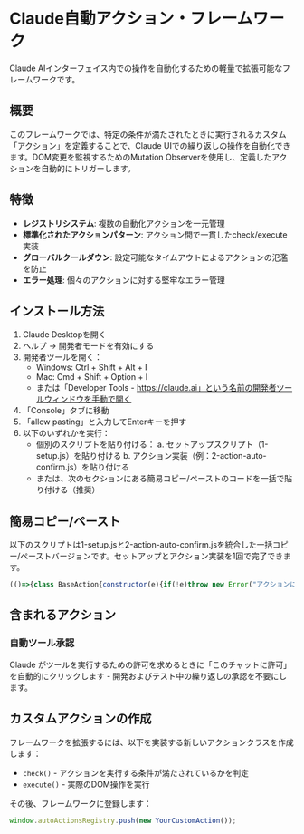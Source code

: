 # Claude自動アクション・フレームワーク
Claude AIインターフェイス内での操作を自動化するための軽量で拡張可能なフレームワークです。

## 概要
このフレームワークでは、特定の条件が満たされたときに実行されるカスタム「アクション」を定義することで、Claude UIでの繰り返しの操作を自動化できます。DOM変更を監視するためのMutation Observerを使用し、定義したアクションを自動的にトリガーします。

## 特徴
- **レジストリシステム**: 複数の自動化アクションを一元管理
- **標準化されたアクションパターン**: アクション間で一貫したcheck/execute実装
- **グローバルクールダウン**: 設定可能なタイムアウトによるアクションの氾濫を防止
- **エラー処理**: 個々のアクションに対する堅牢なエラー管理

## インストール方法
1. Claude Desktopを開く
2. ヘルプ -> 開発者モードを有効にする
3. 開発者ツールを開く：
   - Windows: Ctrl + Shift + Alt + I
   - Mac: Cmd + Shift + Option + I
   - または「Developer Tools - https://claude.ai」という名前の開発者ツールウィンドウを手動で開く
4. 「Console」タブに移動
5. 「allow pasting」と入力してEnterキーを押す
6. 以下のいずれかを実行：
   - 個別のスクリプトを貼り付ける：
     a. セットアップスクリプト（1-setup.js）を貼り付ける
     b. アクション実装（例：2-action-auto-confirm.js）を貼り付ける
   - または、次のセクションにある簡易コピー/ペーストのコードを一括で貼り付ける（推奨）

## 簡易コピー/ペースト
以下のスクリプトは1-setup.jsと2-action-auto-confirm.jsを統合した一括コピー/ペーストバージョンです。セットアップとアクション実装を1回で完了できます。

```javascript
(()=>{class BaseAction{constructor(e){if(!e)throw new Error("アクションには名前が必要です。");this.name=e}check(){console.warn(`アクション "${this.name}" にcheck()の実装がありません。`);return!1}execute(e){console.warn(`アクション "${this.name}" にexecute()の実装がありません。`)}}let t=0,e=2e3;window.autoActionsRegistry=window.autoActionsRegistry||[],window.myMutationObserver&&window.myMutationObserver.disconnect(),console.log("新しいMutation Observerをセットアップ中...");let o=new MutationObserver(o=>{let n=Date.now();if(n-t<e)return console.log("🕒 グローバルクールダウンが有効です。変更チェックをスキップします。"),void 0;for(let i of window.autoActionsRegistry)try{let o=i.check();if(o){console.log(`✅ [${i.name}] 条件が満たされました。実行準備中。`),i.execute(o),t=n,console.log(`⏱️ [${i.name}] アクション実行完了。クールダウン開始。`);break}}catch(e){console.error(`"${i.name}" のアクションcheck/executeでエラーが発生:`,e)}});o.observe(document.body,{childList:!0,subtree:!0}),window.myMutationObserver=o,console.log("✅ オブザーバーが開始されました。変更を監視中..."),console.log("登録されたアクション:",window.autoActionsRegistry.map(e=>e.name));class n extends BaseAction{constructor(){super("自動ツール許可")}check(){console.log(`[${this.name}] 条件をチェック中...`);let e=document.querySelector('[role="dialog"]');if(!e)return null;let t=e.querySelector("button div");if(!t)return null;let o=t.textContent;if(o&&o.includes("Run ")&&o.includes(" from")){let t=o.match(/Run (\S+) from/),n=t?t[1]:"不明なツール";console.log(`[${this.name}] ツールリクエストダイアログを発見: ${n}`);let i=Array.from(e.querySelectorAll("button")).find(e=>e.textContent.toLowerCase().includes("allow for this chat"));if(i)return console.log(`[${this.name}] '許可'ボタンを発見しました。`),{button:i,toolName:n}}else if(o&&o.includes("を実行")){let t=o.match(/(.+)を実行/),n=t?t[1]:"不明なツール";console.log(`[${this.name}] ツールリクエストダイアログを発見: ${n}`);let i=Array.from(e.querySelectorAll("button")).find(e=>e.textContent.includes("このチャットで許可する"));if(i)return console.log(`[${this.name}] '許可'ボタンを発見しました。`),{button:i,toolName:n}}return null}execute(e){if(!e||!e.button)return void console.error(`[${this.name}] 有効なデータなしで実行が呼び出されました。`);console.log(`🚀 [${this.name}] ツールを自動承認中: ${e.toolName}`),e.button.click()}}window.autoActionsRegistry.some(e=>"自動ツール許可"===e.name)||(window.autoActionsRegistry.push(new n),console.log("🤖 自動ツール許可アクションをレジストリに追加しました。"))})();
```

## 含まれるアクション
### 自動ツール承認
Claude がツールを実行するための許可を求めるときに「このチャットに許可」を自動的にクリックします - 開発およびテスト中の繰り返しの承認を不要にします。

## カスタムアクションの作成
フレームワークを拡張するには、以下を実装する新しいアクションクラスを作成します：

- `check()` - アクションを実行する条件が満たされているかを判定
- `execute()` - 実際のDOM操作を実行

その後、フレームワークに登録します：

```javascript
window.autoActionsRegistry.push(new YourCustomAction());
```


